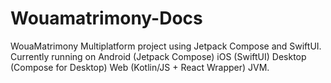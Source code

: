 # Wouamatrimony-Docs

WouaMatrimony Multiplatform project using Jetpack Compose and SwiftUI. Currently running on
Android (Jetpack Compose)
iOS (SwiftUI)
Desktop (Compose for Desktop)
Web (Kotlin/JS + React Wrapper)
JVM.
